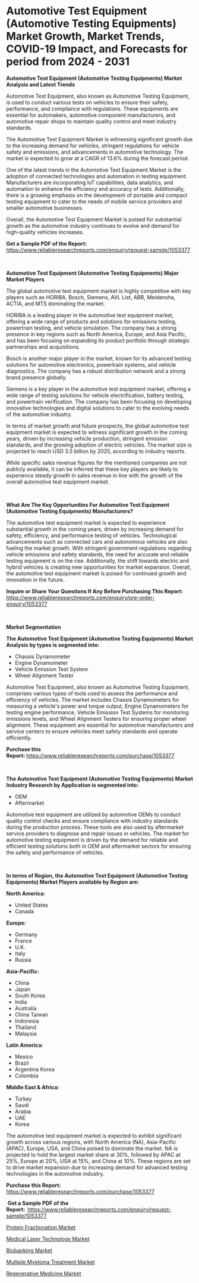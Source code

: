 <p><h1>Automotive Test Equipment (Automotive Testing Equipments) Market Growth, Market Trends, COVID-19 Impact, and Forecasts for period from 2024 - 2031</h1></p><p><strong>Automotive Test Equipment (Automotive Testing Equipments) Market Analysis and Latest Trends</strong></p>
<p><p>Automotive Test Equipment, also known as Automotive Testing Equipment, is used to conduct various tests on vehicles to ensure their safety, performance, and compliance with regulations. These equipments are essential for automakers, automotive component manufacturers, and automotive repair shops to maintain quality control and meet industry standards.</p><p>The Automotive Test Equipment Market is witnessing significant growth due to the increasing demand for vehicles, stringent regulations for vehicle safety and emissions, and advancements in automotive technology. The market is expected to grow at a CAGR of 13.6% during the forecast period.</p><p>One of the latest trends in the Automotive Test Equipment Market is the adoption of connected technologies and automation in testing equipment. Manufacturers are incorporating IoT capabilities, data analytics, and automation to enhance the efficiency and accuracy of tests. Additionally, there is a growing emphasis on the development of portable and compact testing equipment to cater to the needs of mobile service providers and smaller automotive businesses.</p><p>Overall, the Automotive Test Equipment Market is poised for substantial growth as the automotive industry continues to evolve and demand for high-quality vehicles increases.</p></p>
<p><strong>Get a Sample PDF of the Report:&nbsp;</strong> <a href="https://www.reliableresearchreports.com/enquiry/request-sample/1053377">https://www.reliableresearchreports.com/enquiry/request-sample/1053377</a></p>
<p>&nbsp;</p>
<p><strong>Automotive Test Equipment (Automotive Testing Equipments) Major Market Players</strong></p>
<p><p>The global automotive test equipment market is highly competitive with key players such as HORIBA, Bosch, Siemens, AVL List, ABB, Meidensha, ACTIA, and MTS dominating the market. </p><p>HORIBA is a leading player in the automotive test equipment market, offering a wide range of products and solutions for emissions testing, powertrain testing, and vehicle simulation. The company has a strong presence in key regions such as North America, Europe, and Asia Pacific, and has been focusing on expanding its product portfolio through strategic partnerships and acquisitions. </p><p>Bosch is another major player in the market, known for its advanced testing solutions for automotive electronics, powertrain systems, and vehicle diagnostics. The company has a robust distribution network and a strong brand presence globally.</p><p>Siemens is a key player in the automotive test equipment market, offering a wide range of testing solutions for vehicle electrification, battery testing, and powertrain verification. The company has been focusing on developing innovative technologies and digital solutions to cater to the evolving needs of the automotive industry.</p><p>In terms of market growth and future prospects, the global automotive test equipment market is expected to witness significant growth in the coming years, driven by increasing vehicle production, stringent emission standards, and the growing adoption of electric vehicles. The market size is projected to reach USD 3.5 billion by 2025, according to industry reports.</p><p>While specific sales revenue figures for the mentioned companies are not publicly available, it can be inferred that these key players are likely to experience steady growth in sales revenue in line with the growth of the overall automotive test equipment market.</p></p>
<p>&nbsp;</p>
<p><strong>What Are The Key Opportunities For Automotive Test Equipment (Automotive Testing Equipments) Manufacturers?</strong></p>
<p><p>The automotive test equipment market is expected to experience substantial growth in the coming years, driven by increasing demand for safety, efficiency, and performance testing of vehicles. Technological advancements such as connected cars and autonomous vehicles are also fueling the market growth. With stringent government regulations regarding vehicle emissions and safety standards, the need for accurate and reliable testing equipment is on the rise. Additionally, the shift towards electric and hybrid vehicles is creating new opportunities for market expansion. Overall, the automotive test equipment market is poised for continued growth and innovation in the future.</p></p>
<p><strong>Inquire or Share Your Questions If Any Before Purchasing This Report:</strong> <a href="https://www.reliableresearchreports.com/enquiry/pre-order-enquiry/1053377">https://www.reliableresearchreports.com/enquiry/pre-order-enquiry/1053377</a></p>
<p>&nbsp;</p>
<p><strong>Market Segmentation</strong></p>
<p><strong>The Automotive Test Equipment (Automotive Testing Equipments) Market Analysis by types is segmented into:</strong></p>
<p><ul><li>Chassis Dynamometer</li><li>Engine Dynamometer</li><li>Vehicle Emission Test System</li><li>Wheel Alignment Tester</li></ul></p>
<p><p>Automotive Test Equipment, also known as Automotive Testing Equipment, comprises various types of tools used to assess the performance and efficiency of vehicles. The market includes Chassis Dynamometers for measuring a vehicle's power and torque output, Engine Dynamometers for testing engine performance, Vehicle Emission Test Systems for monitoring emissions levels, and Wheel Alignment Testers for ensuring proper wheel alignment. These equipment are essential for automotive manufacturers and service centers to ensure vehicles meet safety standards and operate efficiently.</p></p>
<p><strong>Purchase this Report:&nbsp;</strong><a href="https://www.reliableresearchreports.com/purchase/1053377">https://www.reliableresearchreports.com/purchase/1053377</a></p>
<p>&nbsp;</p>
<p><strong>The Automotive Test Equipment (Automotive Testing Equipments) Market Industry Research by Application is segmented into:</strong></p>
<p><ul><li>OEM</li><li>Aftermarket</li></ul></p>
<p><p>Automotive test equipment are utilized by automotive OEMs to conduct quality control checks and ensure compliance with industry standards during the production process. These tools are also used by aftermarket service providers to diagnose and repair issues in vehicles. The market for automotive testing equipment is driven by the demand for reliable and efficient testing solutions both in OEM and aftermarket sectors for ensuring the safety and performance of vehicles.</p></p>
<p>&nbsp;</p>
<p><strong>In terms of Region, the Automotive Test Equipment (Automotive Testing Equipments) Market Players available by Region are:</strong></p>
<p>
    <p> <strong> North America: </strong>
        <ul>
            <li>United States</li>
            <li>Canada</li>
        </ul>
        </p> 
    <p> <strong> Europe: </strong>
        <ul>
            <li>Germany</li>
            <li>France</li>
            <li>U.K.</li>
            <li>Italy</li>
            <li>Russia</li>
        </ul>
        </p> 
    <p> <strong> Asia-Pacific: </strong>
        <ul>
            <li>China</li>
            <li>Japan</li>
            <li>South Korea</li>
            <li>India</li>
            <li>Australia</li>
            <li>China Taiwan</li>
            <li>Indonesia</li>
            <li>Thailand</li>
            <li>Malaysia</li>
        </ul>
        </p> 
    <p> <strong> Latin America: </strong>
        <ul>
            <li>Mexico</li>
            <li>Brazil</li>
            <li>Argentina Korea</li>
            <li>Colombia</li>
        </ul>
        </p> 
    <p> <strong> Middle East & Africa: </strong>
        <ul>
            <li>Turkey</li>
            <li>Saudi</li>
            <li>Arabia</li>
            <li>UAE</li>
            <li>Korea</li>
        </ul>
    </p>
    </p>
<p><p>The automotive test equipment market is expected to exhibit significant growth across various regions, with North America (NA), Asia-Pacific (APAC), Europe, USA, and China poised to dominate the market. NA is projected to hold the largest market share at 30%, followed by APAC at 25%, Europe at 20%, USA at 15%, and China at 10%. These regions are set to drive market expansion due to increasing demand for advanced testing technologies in the automotive industry.</p></p>
<p><strong>Purchase this Report: </strong><a href="https://www.reliableresearchreports.com/purchase/1053377">https://www.reliableresearchreports.com/purchase/1053377</a></p>
<p>&nbsp;<strong>Get a Sample PDF of the Report:&nbsp;&nbsp;</strong><a href="https://www.reliableresearchreports.com/enquiry/request-sample/1053377">https://www.reliableresearchreports.com/enquiry/request-sample/1053377</a></p>
<p><strong></strong></p>
<p><p><a href="https://medium.com/@katherineince77/protein-fractionation-market-comprehensive-assessment-by-type-application-and-geography-7c74b3acf104">Protein Fractionation Market</a></p><p><a href="https://medium.com/@karinaokon98/medical-laser-technology-market-insights-into-market-cagr-market-trends-and-growth-strategies-87ea2106bf3a">Medical Laser Technology Market</a></p><p><a href="https://medium.com/@christianchavez757/biobanking-market-size-and-market-trends-complete-industry-overview-2024-to-2031-0902baab2b18">Biobanking Market</a></p><p><a href="https://medium.com/@katherineince77/multiple-myeloma-treatment-market-comprehensive-assessment-by-type-application-and-geography-7a0f889ea0df">Multiple Myeloma Treatment Market</a></p><p><a href="https://medium.com/@christianchavez757/analyzing-regenerative-medicine-market-global-industry-perspective-and-forecast-2024-to-2031-72a7dceb7707">Regenerative Medicine Market</a></p></p>